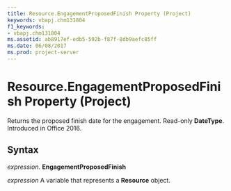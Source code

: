```yaml
---
title: Resource.EngagementProposedFinish Property (Project)
keywords: vbapj.chm131804
f1_keywords:
- vbapj.chm131804
ms.assetid: ab8917ef-edb5-592b-f87f-8db9aefc85ff
ms.date: 06/08/2017
ms.prod: project-server
---
```



# Resource.EngagementProposedFinish Property (Project)

Returns the proposed finish date for the engagement. Read-only **DateType**. Introduced in Office 2016.


## Syntax

 _expression_. **EngagementProposedFinish**

 _expression_ A variable that represents a **Resource** object.


